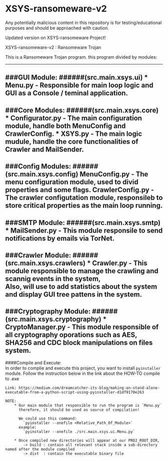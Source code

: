 # XSYS-ransomeware-v2

Any potentially malicious content in this repository is for testing/educational purposes and should be approached with caution.

Updated version on XSYS-ransomeware Project!


XSYS-ransomeware-v2 : Ransomeware Trojan


This is a Ransomeware Trojan program.
this program divided by modules:

---
###GUI Module:
######(src.main.xsys.ui) 
    * Menu.py             -   Responsible for main loop logic and GUI as a Console / teminal application.
---
###Core Modules:
######(src.main.xsys.core)
    * Configurator.py     -   The main configuration module, handle both MenuConfig and CrawlerConfig.
    * XSYS.py             -   The main logic mudule, handle the core functionalities of Crawler and MailSender.
---
###Config Modules:
######(src.main.xsys.config)
    MenuConfig.py       -   The menu configuration module, used to divid properties and some flags.
    CrawlerConfig.py    -   The crawler configutation module, responsileb to store critical properties as the main loop running.
---   
###SMTP Module:
######(src.main.xsys.smtp)
    * MailSender.py       -   This module responsile to send notifications by emails via TorNet.
--- 
###Crawler Module:
######(src.main.xsys.crawlers)
    * Crawler.py          -   This module responsible to manage the crawling and scannig events in the system,  
                              Also, will use to add statistics about the system and display GUI tree pattens in the system.
---                            
###Cryptography Module:
######(src.main.xsys.cryptography)
    * CryptoManager.py    -   This module responsible of all cryptography oporations such as AES, SHA256 and CDC block
                            manipulations on files system.                             
---
####Compile and Execute:    
    In order to complie and execute this project,
    you want to install `pyinstaller` module.
    Follow the instruction below in the link about the HOW-TO compile to .exe
    
    Link: https://medium.com/dreamcatcher-its-blog/making-an-stand-alone-executable-from-a-python-script-using-pyinstaller-d1df9170e263
    
    NOTE:
        * Our main module that responsible to run the program is `Menu.py`
          therefore, it should be used as source of compilation! 
        
          We could use this command:
            `pyinstaller --onefile <Relative_Path_Of_Module>`
          example:
            `pyinstaller --onefile ./src.main.xsys.ui.Menu.py`
            
        * Once compiled new directories will appear at our PROJ_ROOT_DIR, 
            -> build : contain all relevant stack inside a sub-directory named after the module compiled
            -> dist  : contain the executable binary file  
